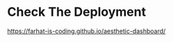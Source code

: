 # Check The Deployment
<a href="https://farhat-is-coding.github.io/aesthetic-dashboard/">https://farhat-is-coding.github.io/aesthetic-dashboard/</a>

